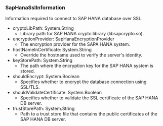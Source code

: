 ### SapHanaSslInformation
Information required to connect to SAP HANA database over SSL.

- cryptoLibPath: System.String
  - Library path for SAP HANA crypto library (libsapcrypto.so).
- encryptionProvider: SapHanaEncryptionProvider
  - The encryption provider for the SAPA HANA system.
- hostNameInCertificate: System.String
  - Override the hostname used to verify the server's identity.
- keyStorePath: System.String
  - The path where the encryption key for the SAP HANA system is stored.
- shouldEncrypt: System.Boolean
  - Specifies whether to encrypt the database connection using SSL/TLS.
- shouldValidateCertificate: System.Boolean
  - Specifies whether to validate the SSL certificate of the SAP HANA DB server.
- trustStorePath: System.String
  - Path to a trust store file that contains the public certificates of the SAP HANA DB server.
